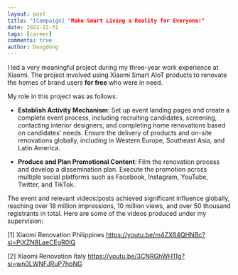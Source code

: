 ```yaml
---
layout: post
title: "[Campaign] "Make Smart Living a Reality for Everyone!"
date: 2022-12-31
tags: [career]
comments: true
author: Dongdong
---
```


I led a very meaningful project during my three-year work experience at Xiaomi. The project involved using Xiaomi Smart AIoT products to renovate the homes of brand users **for free** who were in need.

My role in this project was as follows:

- **Establish Activity Mechanism**: Set up event landing pages and create a complete event process, including recruiting candidates, screening, contacting interior designers, and completing home renovations based on candidates' needs. Ensure the delivery of products and on-site renovations globally, including in Western Europe, Southeast Asia, and Latin America.

- **Produce and Plan Promotional Content**: Film the renovation process and develop a dissemination plan. Execute the promotion across multiple social platforms such as Facebook, Instagram, YouTube, Twitter, and TikTok.

The event and relevant videos/posts achieved significant influence globally, reaching over 18 million impressions, 10 million views, and over 50 thousand registrants in total. Here are some of the videos produced under my supervision:

[1] Xiaomi Renovation Philippines <https://youtu.be/m4ZX84QHNBc?si=PiXZN8LaeCEgR0lQ>

[2] Xiaomi Renovation Italy <https://youtu.be/3CNRGhWH11g?si=wn0LWNFJRuP7hpNG>
